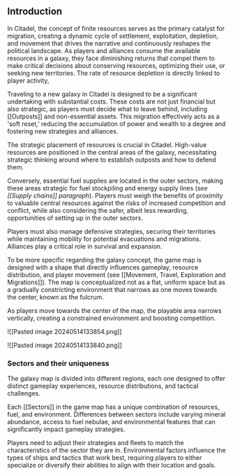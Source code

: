 ## **Introduction**

In Citadel, the concept of finite resources serves as the primary catalyst for migration, creating a dynamic cycle of settlement, exploitation, depletion, and movement that drives the narrative and continuously reshapes the political landscape. As players and alliances consume the available resources in a galaxy, they face diminishing returns that compel them to make critical decisions about conserving resources, optimizing their use, or seeking new territories. The rate of resource depletion is directly linked to player activity,

Traveling to a new galaxy in Citadel is designed to be a significant undertaking with substantial costs. These costs are not just financial but also strategic, as players must decide what to leave behind, including [[Outposts]] and non-essential assets. This migration effectively acts as a 'soft reset,' reducing the accumulation of power and wealth to a degree and fostering new strategies and alliances.

The strategic placement of resources is crucial in Citadel. High-value resources are positioned in the central areas of the galaxy, necessitating strategic thinking around where to establish outposts and how to defend them.

Conversely, essential fuel supplies are located in the outer sectors, making these areas strategic for fuel stockpiling and energy supply lines (_see [[Supply chains]] paragraph_). Players must weigh the benefits of proximity to valuable central resources against the risks of increased competition and conflict, while also considering the safer, albeit less rewarding, opportunities of setting up in the outer sectors.

Players must also manage defensive strategies, securing their territories while maintaining mobility for potential evacuations and migrations. Alliances play a critical role in survival and expansion.

To be more specific regarding the galaxy concept, the game map is designed with a shape that directly influences gameplay, resource distribution, and player movement (see [[Movement, Travel, Exploration and Migrations]]). The map is conceptualized not as a flat, uniform space but as a gradually constricting environment that narrows as one moves towards the center, known as the fulcrum.

As players move towards the center of the map, the playable area narrows vertically, creating a constrained environment and boosting competition.

![[Pasted image 20240514133854.png]]

![[Pasted image 20240514133840.png]]

### **Sectors and their uniqueness**

The galaxy map is divided into different regions, each one designed to offer distinct gameplay experiences, resource distributions, and tactical challenges.

Each [[Sectors]] in the game map has a unique combination of resources, fuel, and environment. Differences between sectors include varying mineral abundance, access to fuel nebulae, and environmental features that can significantly impact gameplay strategies.

Players need to adjust their strategies and fleets to match the characteristics of the sector they are in. Environmental factors influence the types of ships and tactics that work best, requiring players to either specialize or diversify their abilities to align with their location and goals.